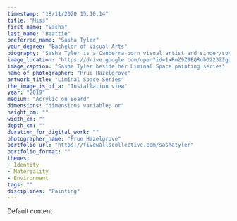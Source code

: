 ```yaml
---
timestamp: "18/11/2020 15:10:14"
title: "Miss"
first_name: "Sasha"
last_name: "Beattie"
preferred_name: "Sasha Tyler"
your_degree: "Bachelor of Visual Arts"
biography: "Sasha Tyler is a Canberra-born visual artist and singer/songwriter interested in the way colour, surface and sound combine to create larger-than-life representations of emotions and events. She loves experimenting with reflective materials and surface dynamic, as well as real-world audio samples to create sonic environments for the viewer. In her work she also explores the collision between art and fashion."
image_location: "https://drive.google.com/open?id=1xRmZ9Z9EQRubO223ZIg3DYm5O3_IqoOP"
image_caption: "Sasha Tyler beside her Liminal Space painting series"
name_of_photographer: "Prue Hazelgrove"
artwork_title: "Liminal Space Series"
the_image_is_of_a: "Installation view"
year: "2019"
medium: "Acrylic on Board"
dimensions: "dimensions variable; or"
height_cm: ""
width_cm: ""
depth_cm: ""
duration_for_digital_work: ""
photographer_name: "Prue Hazelgrove"
portfolio_url: "https://fivewallscollective.com/sashatyler"
portfolio_format: ""
themes:
- Identity
- Materiality
- Environment
tags: ""
disciplines: "Painting"
---
```


Default content
